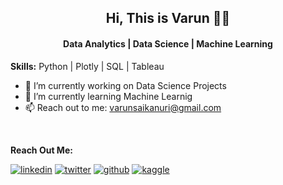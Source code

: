 
<p align='center'><h2 align='Center'>Hi, This is Varun 🧑‍💻</h2></p>
<p align='center'><h4 align='Center'>Data Analytics | Data Science | Machine Learning</h4></p>



<b>Skills:</b> Python | Plotly | SQL | Tableau <br>

- 🔭 I’m currently working on Data Science Projects 
- 🌱 I’m currently learning Machine Learnig 
- 📫 Reach out to me: varunsaikanuri@gmail.com 
<br>

<b>Reach Out Me:</b>   

[![linkedin](https://img.shields.io/badge/linkedin-0A66C2?style=for-the-badge&logo=linkedin&logoColor=white)](https://www.linkedin.com/in/varun-sai-kanuri-089b34226/)  [![twitter](https://img.shields.io/badge/twitter-1DA1F2?style=for-the-badge&logo=twitter&logoColor=white)](https://twitter.com/varunsaikanuri)  [![github](https://img.shields.io/badge/GitHub-100000?style=for-the-badge&logo=github&logoColor=white)](https://github.com/varunsai-k)  [![kaggle](https://img.shields.io/badge/Kaggle-20BEFF?style=for-the-badge&logo=Kaggle&logoColor=white)](https://www.kaggle.com/varunsaikanuri)  
